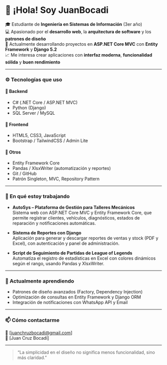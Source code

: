 # 👋 ¡Hola! Soy JuanBocadi

🎓 Estudiante de **Ingeniería en Sistemas de Información** (3er año)  
💻 Apasionado por el **desarrollo web**, la **arquitectura de software** y los **patrones de diseño**  
🚀 Actualmente desarrollando proyectos en **ASP.NET Core MVC** con **Entity Framework** y **Django 5.2**  
📈 Me interesa crear aplicaciones con **interfaz moderna**, **funcionalidad sólida** y **buen rendimiento**

---

### ⚙️ Tecnologías que uso

#### 💠 Backend
- C# (.NET Core / ASP.NET MVC)
- Python (Django)
- SQL Server / MySQL

#### 🎨 Frontend
- HTML5, CSS3, JavaScript
- Bootstrap / TailwindCSS / Admin Lite

#### 🧩 Otros
- Entity Framework Core
- Pandas / XlsxWriter (automatización y reportes)
- Git / GitHub
- Patrón Singleton, MVC, Repository Pattern

---

### 🧠 En qué estoy trabajando

- **AutoSys – Plataforma de Gestión para Talleres Mecánicos**  
  Sistema web con ASP.NET Core MVC y Entity Framework Core, que permite registrar clientes, vehículos, diagnósticos, estados de reparación y notificaciones automáticas.

- **Sistema de Reportes con Django**  
  Aplicación para generar y descargar reportes de ventas y stock (PDF y Excel), con autenticación y panel de administración.

- **Script de Seguimiento de Partidas de League of Legends**  
  Automatiza el registro de estadísticas en Excel con colores dinámicos según el rango, usando Pandas y XlsxWriter.

---

### 🌱 Actualmente aprendiendo
- Patrones de diseño avanzados (Factory, Dependency Injection)
- Optimización de consultas en Entity Framework y Django ORM
- Integración de notificaciones con WhatsApp API y Email

---

### 📫 Cómo contactarme
📧 [juanchruzbocadi@gmail.com]  
💼 [Juan Cruz Bocadi]  

---

> “La simplicidad en el diseño no significa menos funcionalidad, sino más claridad.”

